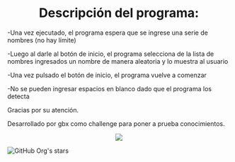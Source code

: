 <h1 align="center"> Descripción del programa: </h1>

-Una vez ejecutado, el programa espera que se ingrese
una serie de nombres (no hay límite)

-Luego al darle al botón de inicio, el programa selecciona
de la lista de nombres ingresados un nombre de manera aleatoria
y lo muestra al usuario

-Una vez pulsado el botón de inicio, el programa vuelve a comenzar

-No se pueden ingresar espacios en blanco dado que el programa los
detecta

Gracias por su atención.

Desarrollado por gbx como challenge para poner a prueba conocimientos.

<p align="center">
   <img src="https://img.shields.io/badge/STATUS-EN%20DESAROLLO-green">
   </p>

![GitHub Org's stars](https://img.shields.io/github/stars/camilafernanda?style=social)
